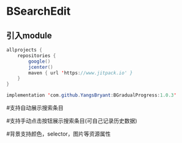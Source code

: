 # BSearchEdit

## 引入module
```java
allprojects {
    repositories {
        google()
        jcenter()
        maven { url 'https://www.jitpack.io' }
    }
}
```
```java
implementation 'com.github.YangsBryant:BGradualProgress:1.0.3'
```

#支持自动展示搜索条目

#支持手动点击按钮展示搜索条目(可自己记录历史数据)

#背景支持颜色，selector，图片等资源属性
